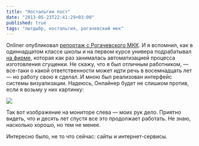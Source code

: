 ```yaml
---
title: "Ностальгии пост"
date: "2013-05-23T22:41:29+03:00"
published: true
tags: "лытдыбр, ностальгия, рогачевский мкк"
---
```


Onliner опубликовал [репортаж с Рогачевского МКК](http://dengi.onliner.by/2013/05/23/rmkk). И я вспомнил, как в одиннадцатом классе школы и на первом курсе универа подрабатывал [на фирме](http://optima.by/), которая как раз занималась автоматизацией процесса изготовления сгущенки. Не скажу, что я был отличным работником, — все-таки о какой ответственности может идти речь в восемнадцать лет — но работу свою я сделал. И мною был реализован интерфейс системы визуализации. Надеюсь, Онлайнер будет не слишком против, если я возьму у них картинку:

![](http://a51056ce8d9b948fb69e-8de36eb37b2366f5a76a776c3dee0b32.r42.cf1.rackcdn.com/rmkk.jpg)

Так вот изображение на мониторе слева — моих рук дело. Приятно видеть, что и десять лет спустя все это продолжает работать. Не знаю, насколько хорошо, но тем не менее.

Интересно было, не то что сейчас: сайты и интернет-сервисы.
